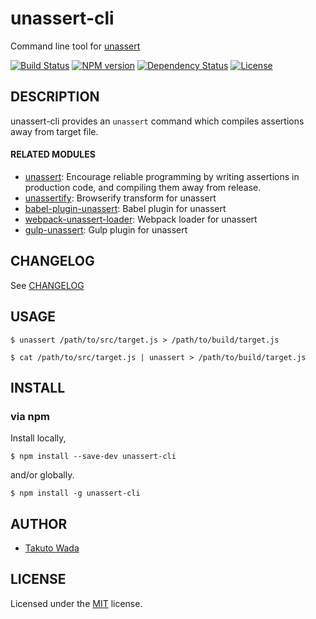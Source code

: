 unassert-cli
================================

Command line tool for [unassert](https://github.com/twada/unassert)

[![Build Status][travis-image]][travis-url]
[![NPM version][npm-image]][npm-url]
[![Dependency Status][depstat-image]][depstat-url]
[![License][license-image]][license-url]


DESCRIPTION
---------------------------------------

unassert-cli provides an `unassert` command which compiles assertions away from target file.


#### RELATED MODULES

- [unassert](https://github.com/twada/unassert): Encourage reliable programming by writing assertions in production code, and compiling them away from release.
- [unassertify](https://github.com/twada/unassertify): Browserify transform for unassert
- [babel-plugin-unassert](https://github.com/twada/babel-plugin-unassert): Babel plugin for unassert
- [webpack-unassert-loader](https://github.com/zoncoen/webpack-unassert-loader): Webpack loader for unassert
- [gulp-unassert](https://github.com/twada/gulp-unassert): Gulp plugin for unassert


CHANGELOG
---------------------------------------
See [CHANGELOG](https://github.com/twada/unassert-cli/blob/master/CHANGELOG.md)


USAGE
---------------------------------------

```
$ unassert /path/to/src/target.js > /path/to/build/target.js
```

```
$ cat /path/to/src/target.js | unassert > /path/to/build/target.js
```


INSTALL
---------------------------------------

### via npm

Install locally,

    $ npm install --save-dev unassert-cli

and/or globally.

    $ npm install -g unassert-cli


AUTHOR
---------------------------------------
* [Takuto Wada](https://github.com/twada)


LICENSE
---------------------------------------
Licensed under the [MIT](http://twada.mit-license.org/) license.


[npm-url]: https://npmjs.org/package/unassert-cli
[npm-image]: https://badge.fury.io/js/unassert-cli.svg

[travis-url]: https://travis-ci.org/twada/unassert-cli
[travis-image]: https://secure.travis-ci.org/twada/unassert-cli.svg?branch=master

[depstat-url]: https://gemnasium.com/twada/unassert-cli
[depstat-image]: https://gemnasium.com/twada/unassert-cli.svg

[license-url]: http://twada.mit-license.org/
[license-image]: https://img.shields.io/badge/license-MIT-brightgreen.svg
